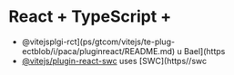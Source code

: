 # React + TypeScript + 

- @vitejsplgi-rct](ps/gtcom/vitejs/te-plug-ectblob/i/paca/pluginreact/README.md) u Bael](https
- [@vitejs/plugin-react-swc](https://github.com/vitejs/vite-plugin-react-swc) uses [SWC](https//swc

